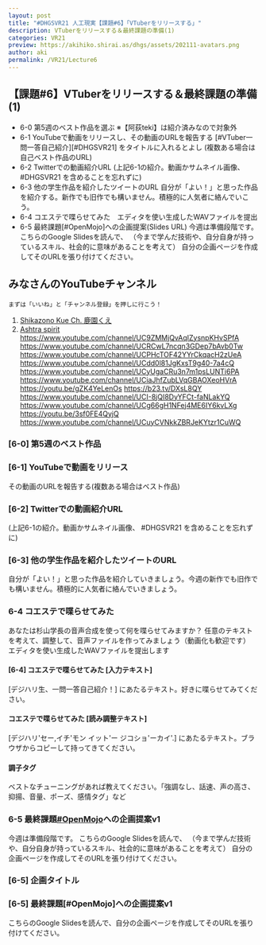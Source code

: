 ```yaml
---
layout: post
title: "#DHGSVR21 人工現実【課題#6】「VTuberをリリースする」"
description: VTuberをリリースする＆最終課題の準備(1)
categories: VR21
preview: https://akihiko.shirai.as/dhgs/assets/202111-avatars.png
author: aki
permalink: /VR21/Lecture6
---
```


## 【課題#6】VTuberをリリースする＆最終課題の準備(1)

- 6-0 第5週のベスト作品を選ぶ ※【阿荻teki】は紹介済みなので対象外
- 6-1 YouTubeで動画をリリースし、その動画のURLを報告する
[#VTuber一問一答自己紹介][#DHGSVR21] をタイトルに入れるとよし
(複数ある場合は自己ベスト作品のURL)
- 6-2 Twitterでの動画紹介URL
(上記6-1の紹介。動画かサムネイル画像、 #DHGSVR21 を含めることを忘れずに)
- 6-3 他の学生作品を紹介したツイートのURL
自分が「よい！」と思った作品を紹介する。新作でも旧作でも構いません。積極的に人気者に絡んでいこう。
- 6-4 コエステで喋らせてみた　エディタを使い生成したWAVファイルを提出
- 6-5 最終課題[#OpenMojo]への企画提案(Slides URL)
今週は準備段階です。こちらのGoogle Slidesを読んで、
（今まで学んだ技術や、自分自身が持っているスキル、社会的に意味があることを考えて）
自分の企画ページを作成してそのURLを張り付けてください。 


## みなさんのYouTubeチャンネル

```まずは「いいね」と「チャンネル登録」を押しに行こう！```

1. [Shikazono Kue Ch. 鹿園くえ](https://www.youtube.com/channel/UCLp7pL6mnNjCoyoVtBi7_kg)
1. [Ashtra spirit](https://www.youtube.com/channel/UCM4rJpKxwUvV8pN8qVxjYxg)
https://www.youtube.com/channel/UC9ZMMjQvAqIZysnpKHvSPfA
https://www.youtube.com/channel/UCRCwL7ncqn3GDep7bAvb0Tw
https://www.youtube.com/channel/UCPHcTOF42YYrCkqacH2zUeA
https://www.youtube.com/channel/UCdd0l81JgKxsT9g40-7a4cQ
https://www.youtube.com/channel/UCyUgaCRu3n7m1psLUNTi6PA
https://www.youtube.com/channel/UCiaJhfZubLVqGBAOXeoHVrA
https://youtu.be/gZK4YeLenOs
https://b23.tv/DXsL8QY
https://www.youtube.com/channel/UCI-8jQI8DyYFCt-faNLakYQ
https://www.youtube.com/channel/UCg66gH1NFej4ME6IY6kvLXg
https://youtu.be/3sf0FE4QyjQ
https://www.youtube.com/channel/UCuyCVNkkZBRJeKYtzr1CuWQ

### [6-0] 第5週のベスト作品

### [6-1] YouTubeで動画をリリース

その動画のURLを報告する(複数ある場合はベスト作品)

### [6-2] Twitterでの動画紹介URL

(上記6-1の紹介。動画かサムネイル画像、 #DHGSVR21 を含めることを忘れずに)

### [6-3] 他の学生作品を紹介したツイートのURL

自分が「よい！」と思った作品を紹介していきましょう。今週の新作でも旧作でも構いません。積極的に人気者に絡んでいきましょう。

### 6-4 コエステで喋らせてみた

あなたは杉山学長の音声合成を使って何を喋らせてみますか？
任意のテキストを考えて、調整して、音声ファイルを作ってみましょう（動画化も歓迎です）
エディタを使い生成したWAVファイルを提出します

#### [6-4] コエステで喋らせてみた [入力テキスト]
[デジハリ生、一問一答自己紹介！] にあたるテキスト。好きに喋らせてみてください。

#### コエステで喋らせてみた [読み調整テキスト]

[デジハリ'セー,イチ'モン イット'ー ジコショ'ーカイ'.] にあたるテキスト。ブラウザからコピーして持ってきてください。

#### 調子タグ

ベストなチューニングがあれば教えてください。「強調なし、話速、声の高さ、抑揚、音量、ポーズ、感情タグ」など

### 6-5 最終課題[#OpenMojo](https://twitter.com/hashtag/OpenMojo?f=live)への企画提案v1


今週は準備段階です。
こちらのGoogle Slidesを読んで、
（今まで学んだ技術や、自分自身が持っているスキル、社会的に意味があることを考えて）
自分の企画ページを作成してそのURLを張り付けてください。 

### [6-5] 企画タイトル

### [6-5] 最終課題[#OpenMojo]への企画提案v1

こちらのGoogle Slidesを読んで、自分の企画ページを作成してそのURLを張り付けてください。 

